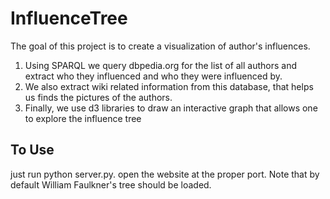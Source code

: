# InfluenceTree

The goal of this project is to create a visualization of author's influences. 

1) Using SPARQL we query dbpedia.org for the list of all authors and extract who they influenced and who they were influenced by. 
2) We also extract wiki related information from this database, that helps us finds the pictures of the authors. 
3) Finally, we use d3 libraries to draw an interactive graph that allows one to explore the influence tree

## To Use

just run python server.py.
open the website at the proper port.
Note that by default William Faulkner's tree should be loaded.
